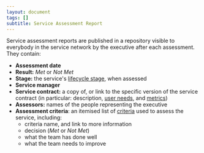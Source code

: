 ```yaml
---
layout: document
tags: []
subtitle: Service Assessment Report
---
```


Service assessment reports are published in a repository visible to everybody in the service network by the executive after each assessment. They contain:

- **Assessment date**
- **Result:** _Met_ or _Not Met_
- **Stage:** the service's [lifecycle stage](/osom-guide/lifecycle), when assessed
- **Service manager**
- **Service contract:** a copy of, or link to the specific version of the service contract (in particular: description, [user needs](/osom-guide/user-needs), and [metrics](/osom-guide/measuring-service-performance))
- **Assessors:** names of the people representing the executive
- **Assessment criteria**: an itemised list of [criteria](/osom-guide/service-assessment-criteria) used to assess the service, including:
  - criteria name, and link to more information
  - decision (_Met_ or _Not Met_)
  - what the team has done well
  - what the team needs to improve
